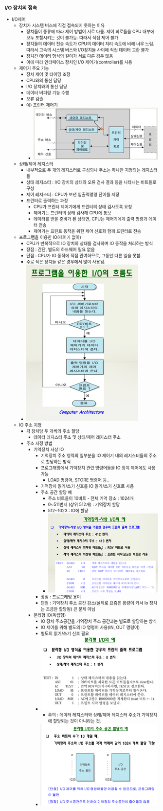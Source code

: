 ### I/O 장치의 접속
- I/O제어
  - 장치가 시스템 버스에 직접 접속되지 못하는 이유
    - 장치들이 종류에 따라 제어 방법이 서로 다름. 제어 회로들을 CPU 내부에 모두 포함시키는 것이 불가능. 따라서 직접 제어 불가
    - 장치들의 데이터 전송 속도가 CPU의 데이터 처리 속도에 비해 너무 느림. 따라서 고속의 시스템 버스와 I/O장치들 사이에 직접 데이터 교환 불가
    - 장치간 데이터 형식의 길이가 서로 다른 경우 많음
    - 이에 따라 인터페이스 장치인 I/O 제어기(controller)를 사용
  - 제어기 주요 기능
    - 장치 제어 및 타이밍 조정
    - CPU와의 통신 담당
    - I/O 장치와의 통신 담당
    - 데이터 버퍼링 기능 수행
    - 오류 검출
    - 예) 프린터 제어기
      - ![Alt text](/images/16-0.png)
  - 상태/제어 레지스터
    - 내부적으로 두 개의 레지스터로 구성되나 주소는 하나만 지정되는 레지스터들
    - 상태 레지스터 : I/O 장치의 상태와 오류 검사 결과 등을 나타내는 비트들로 구성
    - 제어 레지스터 : CPU가 보낸 입출력명령 단어를 저장
    - 프린터로 출력하는 과정
      - CPU가 프린터 제어기에게 프린터의 상태 검사토록 요청
      - 제어기는 프린터의 상태 검사해 CPU에 통보
      - 데이터를 받을 준비가 된 상태면, CPU는 제어기에게 출력 명령과 데이터 전송
      - 제어기는 프린트 동작을 위한 제어 신호화 함께 프린터로 전송
  - 프로그램을 이용한 IO(제어기 없이)
    - CPU가 반복적으로 IO 장치의 상태를 검사하며 IO 동작을 처리하는 방식
    - 장점 : 간단, 별도의 하드웨어 필요 없음
    - 단점 : CPU가 IO 동작에 직접 관여하므로, 그동안 다른 일을 못함.
    - 주로 작은 장치들 같은 경우에서 많이 사용됨.
    - ![Alt text](/images/16-1.png)
  - IO 주소 지정
    - 각 장치당 두 개씩의 주소 할당
      - 데이터 레지스터 주소 및 상태/제어 레지스터 주소
    - 주소 지정 방법
      - 기억장치 사상 IO
        - 기억장치 주소 영역의 일부분을 IO 제어기 내의 레지스터들의 주소로 할당하는 방식
        - 프로그래밍에서 기억장치 관련 명령어들을 IO 장치 제어에도 사용 가능
          - LOAD 명령어, STORE 명령어 등..
        - 기억장치 읽기/쓰기 신호를 IO 읽기/쓰기 신호로 사용
        - 주소 공간 할당 예
          - 주소 비트들이 10비트 - 전체 기억 장소 : 1024개
          - 0~511번지 (상위 512개) : 기억장치 할당
          - 512~1023  : IO에 할당
          - ![Alt text](/images/16-2.png)
        - 장점 : 프로그래밍 용이
        - 단점 : 기억장치 주소 공간 감소(실제로 요즘은 용량이 커서 Io 장치는 조금만 할당됨) 큰 문제 아님
      - 분리형 IO(독립형)
        - IO 장치 주소공간을 기억장치 주소 공간과는 별도로 할당하는 방식
        - IO 제어를 위해 별도의 IO 명령어 사용(IN, OUT 명령어)
        - 별도의 읽기/쓰기 신호 필요
        - ![Alt text](/images/16-3.png)
          - 주의 : 데이터 레지스터와 상태/제어 레지스터 주소가 기억장치에 할당되는 것이 아니라는 것.
        - ![Alt text](/images/16-4.png)
